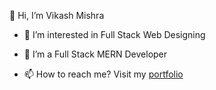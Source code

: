 👋 Hi, I’m Vikash Mishra
- 👀 I’m interested in Full Stack Web Designing
- 🌱 I’m a Full Stack MERN Developer

- 📫 How to reach me? Visit my [portfolio](https://vikash-six.vercel.app/) 

<!---
vikashmishra1234/vikashmishra1234 is a ✨ special ✨ repository because its `README.md` (this file) appears on your GitHub profile.
You can click the Preview link to take a look at your changes.
--->

